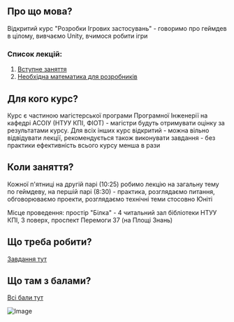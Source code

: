 ## Про що мова?

Відкритий курс "Розробки Ігрових застосувань" - говоримо про геймдев в цілому, вивчаємо Unity, вчимося робити ігри

### Список лекцій:

1. [Вступне заняття](lectures/Intro_(8.09.2017))
2. [Необхідна математика для розробників](lectures/Essential_Math(15.09))

## Для кого курс?

Курс є частиною магістерської програми Програмної Інженерії на кафедрі АСОІУ (НТУУ КПІ, ФІОТ) - магістри будуть отримувати оцінку за результатами курсу. Для всіх інших курс відкритий - можна вільно відвідувати лекції, рекомендується також виконувати завдання - без практики ефективність всього курсу менша в рази

## Коли заняття?

Кожної п'ятниці на другій парі (10:25) робимо лекцію на загальну тему по геймдеву, на першій парі (8:30) - практика, розглядаємо питання, обговорюваємо проекти, розглядаємо технічні теми стосовно Юніті

Місце проведення: простір "Білка" - 4 читальний зал бібліотеки НТУУ КПІ, 3 поверх, проспект Перемоги 37 (на Площі Знань)

## Що треба робити?

[Завдання тут](assignments.md)

## Що там з балами?

[Всі бали тут](https://docs.google.com/spreadsheets/d/1LZcNAp4LgM5V91TTMp64yryFIP4h-O6_o4bo9-Qeyy4/edit?usp=sharing)

![Image](https://d30y9cdsu7xlg0.cloudfront.net/png/3473-200.png)
